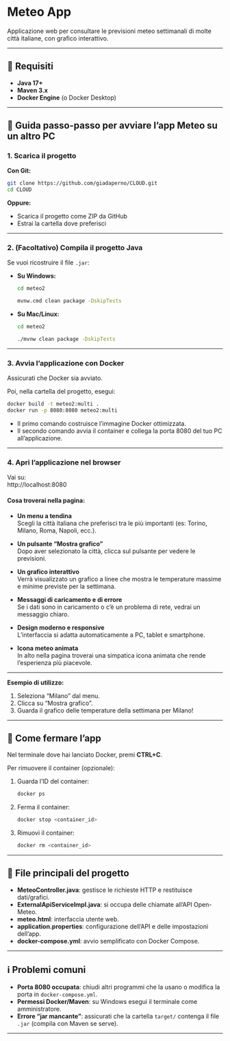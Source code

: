 # Meteo App

Applicazione web per consultare le previsioni meteo settimanali di molte città italiane, con grafico interattivo.

---

## 📂 Requisiti

- **Java 17+**
- **Maven 3.x**
- **Docker Engine** (o Docker Desktop)

---

## 🚦 Guida passo-passo per avviare l’app Meteo su un altro PC

### 1. Scarica il progetto

**Con Git:**
```sh
git clone https://github.com/giadaperno/CLOUD.git
cd CLOUD
```
**Oppure:**
- Scarica il progetto come ZIP da GitHub
- Estrai la cartella dove preferisci

---

### 2. (Facoltativo) Compila il progetto Java

Se vuoi ricostruire il file `.jar`:

- **Su Windows:**
   ```sh
  cd meteo2
   ```

   ```sh
  mvnw.cmd clean package -DskipTests
   ```
- **Su Mac/Linux:**
   ```sh
  cd meteo2
   ```

   ```sh
  ./mvnw clean package -DskipTests
   ```

---

### 3. Avvia l’applicazione con Docker

Assicurati che Docker sia avviato.

Poi, nella cartella del progetto, esegui:

```sh
docker build -t meteo2:multi .
docker run -p 8080:8080 meteo2:multi
```
- Il primo comando costruisce l’immagine Docker ottimizzata.
- Il secondo comando avvia il container e collega la porta 8080 del tuo PC all’applicazione.

---

### 4. Apri l’applicazione nel browser

Vai su:  
http://localhost:8080

#### Cosa troverai nella pagina:

- **Un menu a tendina**  
  Scegli la città italiana che preferisci tra le più importanti (es: Torino, Milano, Roma, Napoli, ecc.).

- **Un pulsante “Mostra grafico”**  
  Dopo aver selezionato la città, clicca sul pulsante per vedere le previsioni.

- **Un grafico interattivo**  
  Verrà visualizzato un grafico a linee che mostra le temperature massime e minime previste per la settimana.

- **Messaggi di caricamento e di errore**  
  Se i dati sono in caricamento o c’è un problema di rete, vedrai un messaggio chiaro.

- **Design moderno e responsive**  
  L’interfaccia si adatta automaticamente a PC, tablet e smartphone.

- **Icona meteo animata**  
  In alto nella pagina troverai una simpatica icona animata che rende l’esperienza più piacevole.

---

**Esempio di utilizzo:**
1. Seleziona “Milano” dal menu.
2. Clicca su “Mostra grafico”.
3. Guarda il grafico delle temperature della settimana per Milano!

---

## 🛑 Come fermare l’app

Nel terminale dove hai lanciato Docker, premi **CTRL+C**.

Per rimuovere il container (opzionale):

1. Guarda l’ID del container:
   ```sh
   docker ps
   ```
2. Ferma il container:
   ```sh
   docker stop <container_id>
   ```
3. Rimuovi il container:
   ```sh
   docker rm <container_id>
   ```

---

## 🔎 File principali del progetto

- **MeteoController.java**: gestisce le richieste HTTP e restituisce dati/grafici.
- **ExternalApiServiceImpl.java**: si occupa delle chiamate all’API Open-Meteo.
- **meteo.html**: interfaccia utente web.
- **application.properties**: configurazione dell’API e delle impostazioni dell’app.
- **docker-compose.yml**: avvio semplificato con Docker Compose.

---

## ℹ️ Problemi comuni

- **Porta 8080 occupata**: chiudi altri programmi che la usano o modifica la porta in `docker-compose.yml`.
- **Permessi Docker/Maven**: su Windows esegui il terminale come amministratore.
- **Errore “jar mancante”**: assicurati che la cartella `target/` contenga il file `.jar` (compila con Maven se serve).

---